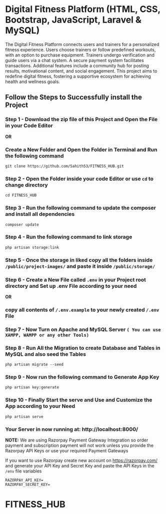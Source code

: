 <!-- <p align="center"><a href="https://laravel.com" target="_blank"><img src="https://raw.githubusercontent.com/laravel/art/master/logo-lockup/5%20SVG/2%20CMYK/1%20Full%20Color/laravel-logolockup-cmyk-red.svg" width="400" alt="Laravel Logo"></a></p> -->

# Digital Fitness Platform (HTML, CSS, Bootstrap, JavaScript, Laravel & MySQL)

The Digital Fitness Platform connects users and trainers for a personalized fitness experience. Users choose 
trainers or follow predefined workouts, with an option to purchase equipment. Trainers undergo 
verification and guide users via a chat system. A secure payment system facilitates transactions. Additional 
features include a community hub for posting results, motivational content, and social engagement. This 
project aims to redefine digital fitness, fostering a supportive ecosystem for achieving health and wellness 
goals.

## Follow the Steps to Successfully install the Project

### Step 1 - Download the zip file of this Project and Open the File in your Code Editor
**OR**
### Create a New Folder and Open the Folder in Terminal and Run the following command 

```
git clone https://github.com/Sahith53/FITNESS_HUB.git
```

### Step 2 - Open the Folder inside your code Editor or use `cd` to change directory

```
cd FITNESS_HUB
```

### Step 3 - Run the following command to update the composer and install all dependencies

```
composer update
```

### Step 4 - Run the following command to link storage
```
php artisan storage:link
```

### Step 5 - Once the storage in liked copy all the folders inside `/public/project-images/` and paste it inside `/public/storage/`

### Step 6 - Create a New File called `.env` in your Project root directory and Set up .env File according to your need 
**OR**
### copy all contents of `/.env.example` to your newly created `/.env` File

### Step 7 - Now Turn on Apache and MySQL Server `( You can use XAMPP, WAMPP or any other Tools)`

### Step 8 - Run All the Migration to create Database and Tables in MySQL and also seed the Tables
```
php artisan migrate --seed
```

### Step 9 - Now run the following command to Generate App Key
```
php artisan key:generate
```

### Step 10 - Finally Start the serve and Use and Customize the App according to your Need
```
php artisan serve
```
### Your Server in now running at: http://localhost:8000/

**NOTE:**
We are using Razorpay Payment Gateway Integration so order payment and subscription payment will not 
work unless you provide the Razorpay API Keys or use your required Payment Gateways

If you want to use Razorpay create new account on https://razorpay.com/ and generate your API Key and Secret Key and paste the API Keys in the `/env` file variables

```
RAZORPAY_API_KEY=
RAZORPAY_SECRET_KEY=
```
# FITNESS_HUB
